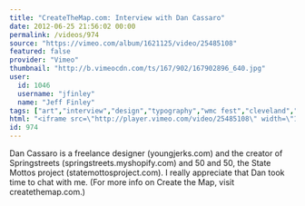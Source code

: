 ```yaml
---
title: "CreateTheMap.com: Interview with Dan Cassaro"
date: 2012-06-25 21:56:02 00:00
permalink: /videos/974
source: "https://vimeo.com/album/1621125/video/25485108"
featured: false
provider: "Vimeo"
thumbnail: "http://b.vimeocdn.com/ts/167/902/167902896_640.jpg"
user:
  id: 1046
  username: "jfinley"
  name: "Jeff Finley"
tags: ["art","interview","design","typography","wmc fest","cleveland","illustration","dan cassaro"]
html: "<iframe src=\"http://player.vimeo.com/video/25485108\" width=\"1280\" height=\"720\" frameborder=\"0\" webkitAllowFullScreen mozallowfullscreen allowFullScreen></iframe>"
id: 974
---
```


Dan Cassaro is a freelance designer (youngjerks.com) and the creator of Springstreets (springstreets.myshopify.com) and 50 and 50, the State Mottos project (statemottosproject.com). I really appreciate that Dan took time to chat with me. (For more info on Create the Map, visit createthemap.com.)